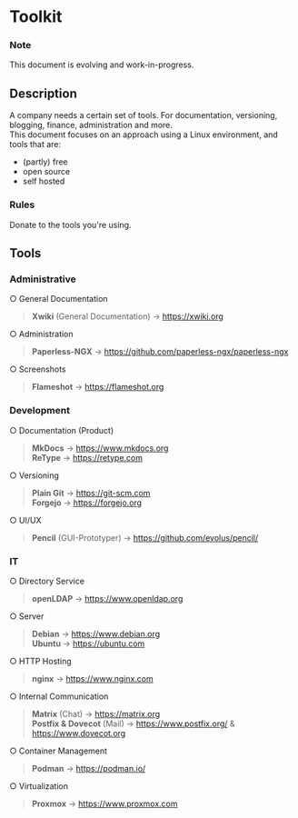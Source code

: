 # Toolkit
### Note
This document is evolving and work-in-progress.  

## Description
A company needs a certain set of tools. For documentation, versioning, blogging, finance, administration and more.  
This document focuses on an approach using a Linux environment, and tools that are:
- (partly) free
- open source
- self hosted

### Rules
Donate to the tools you're using. 

## Tools
### Administrative
○ General Documentation  
> **Xwiki** (General Documentation) -> https://xwiki.org

○ Administration  
> **Paperless-NGX** -> https://github.com/paperless-ngx/paperless-ngx

○ Screenshots  
> **Flameshot** -> https://flameshot.org  


### Development
○ Documentation (Product)
> **MkDocs** -> https://www.mkdocs.org  
> **ReType** -> https://retype.com  

○ Versioning  
> **Plain Git** -> https://git-scm.com  
> **Forgejo** -> https://forgejo.org  

○ UI/UX  
> **Pencil** (GUI-Prototyper) -> https://github.com/evolus/pencil/  

### IT
○ Directory Service  
> **openLDAP** -> https://www.openldap.org  

○ Server  
> **Debian** -> https://www.debian.org  
> **Ubuntu** -> https://ubuntu.com

○ HTTP Hosting  
> **nginx** -> https://www.nginx.com  

○ Internal Communication  
> **Matrix** (Chat) -> https://matrix.org  
> **Postfix & Dovecot** (Mail) -> https://www.postfix.org/ & https://www.dovecot.org  

○ Container Management  
> **Podman** -> https://podman.io/

○ Virtualization  
> **Proxmox** -> https://www.proxmox.com


